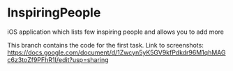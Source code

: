 # InspiringPeople
iOS application which lists few inspiring people and allows you to add more

This branch contains the code for the first task.
Link to screenshots: https://docs.google.com/document/d/1Zwcyn5yK5GV9kfPdkdr96M1qhMAGc6z3toZf9PFhR1I/edit?usp=sharing
